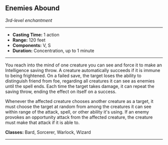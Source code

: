 ﻿## Enemies Abound
*3rd-level enchantment*
___
- **Casting Time:** 1 action
- **Range:** 120 feet
- **Components:** V, S
- **Duration:** Concentration, up to 1 minute

---
You reach into the mind of one creature you can see and force it to make an Intelligence saving throw. A creature automatically succeeds if it is immune to being frightened. On a failed save, the target loses the ability to distinguish friend from foe, regarding all creatures it can see as enemies until the spell ends. Each time the target takes damage, it can repeat the saving throw, ending the effect on itself on a success.

Whenever the affected creature chooses another creature as a target, it must choose the target at random from among the creatures it can see within range of the attack, spell, or other ability it's using. If an enemy provokes an opportunity attack from the affected creature, the creature must make that attack if it is able to.

**Classes:** Bard, Sorcerer, Warlock, Wizard


---

